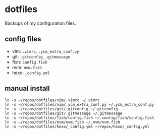 dotfiles
========

Backups of my configuration files.

config files
--------
- vim: `.vimrc`, `.ycm_extra_conf.py`
- git: `.gitconfig`, `.gitmessage`
- fish: `config.fish`
- nvm: `nvm.fish`
- hexo: `_config.yml`

manual install
--------
    ln -s ~/repos/dotfiles/vim/.vimrc ~/.vimrc
    ln -s ~/repos/dotfiles/vim/.ycm_extra_conf.py ~/.ycm_extra_conf.py
    ln -s ~/repos/dotfiles/git/.gitconfig ~/.gitconfig
    ln -s ~/repos/dotfiles/git/.gitmessage ~/.gitmessage
    ln -s ~/repos/dotfiles/fish/config.fish ~/.config/fish/config.fish
    ln -s ~/repos/dotfiles/nvm/nvm.fish ~/.nvm/nvm.fish
    ln -s ~/repos/dotfiles/hexo/_config.yml ~/repos/hexo/_config.yml